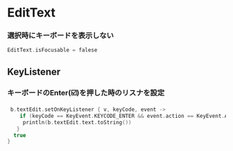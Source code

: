 # EditText

### 選択時にキーボードを表示しない

```kotlin
EditText.isFocusable = falese
```

## KeyListener

### キーボードのEnter(☑️)を押した時のリスナを設定

```kotlin
 b.textEdit.setOnKeyListener { v, keyCode, event ->
    if (keyCode == KeyEvent.KEYCODE_ENTER && event.action == KeyEvent.ACTION_DOWN){
     println(b.textEdit.text.toString())
   }
  true
}
```
